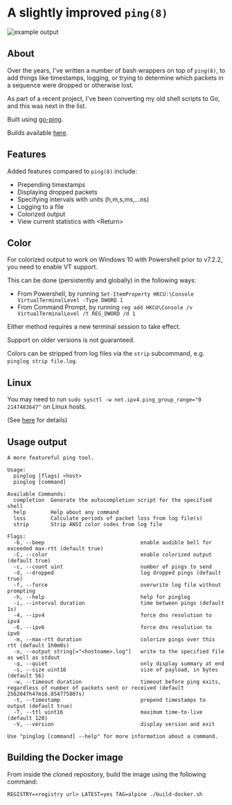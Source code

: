 # A slightly improved `ping(8)`

![example output](https://git.seedno.de/seednode/pinglog/raw/branch/master/example.png)

## About
Over the years, I've written a number of bash wrappers on top of `ping(8)`, to add things like timestamps, logging, or trying to determine which packets in a sequence were dropped or otherwise lost. 

As part of a recent project, I've been converting my old shell scripts to Go, and this was next in the list.

Built using [go-ping](https://pkg.go.dev/github.com/go-ping/ping).

Builds available [here](https://cdn.seedno.de/builds/pinglog).

## Features
Added features compared to `ping(8)` include:
- Prepending timestamps
- Displaying dropped packets
- Specifying intervals with units (h,m,s,ms,...ns)
- Logging to a file
- Colorized output
- View current statistics with \<Return\>

## Color
For colorized output to work on Windows 10 with Powershell prior to v7.2.2, you need to enable VT support.

This can be done (persistently and globally) in the following ways:
- From Powershell, by running `Set-ItemProperty HKCU:\Console VirtualTerminalLevel -Type DWORD 1`
- From Command Prompt, by running `reg add HKCU\Console /v VirtualTerminalLevel /t REG_DWORD /d 1`

Either method requires a new terminal session to take effect.

Support on older versions is not guaranteed.

Colors can be stripped from log files via the `strip` subcommand, e.g. `pinglog strip file.log`.

## Linux
You may need to run `sudo sysctl -w net.ipv4.ping_group_range="0 2147483647"` on Linux hosts.

(See [here](https://github.com/go-ping/ping#supported-operating-systems) for details)

## Usage output
```
A more featureful ping tool.

Usage:
  pinglog [flags] <host>
  pinglog [command]

Available Commands:
  completion  Generate the autocompletion script for the specified shell
  help        Help about any command
  loss        Calculate periods of packet loss from log file(s)
  strip       Strip ANSI color codes from log file

Flags:
  -b, --beep                               enable audible bell for exceeded max-rtt (default true)
  -C, --color                              enable colorized output (default true)
  -c, --count uint                         number of pings to send
  -d, --dropped                            log dropped pings (default true)
  -f, --force                              overwrite log file without prompting
  -h, --help                               help for pinglog
  -i, --interval duration                  time between pings (default 1s)
  -4, --ipv4                               force dns resolution to ipv4
  -6, --ipv6                               force dns resolution to ipv6
  -m, --max-rtt duration                   colorize pings over this rtt (default 1h0m0s)
  -o, --output string[="<hostname>.log"]   write to the specified file as well as stdout
  -q, --quiet                              only display summary at end
  -s, --size uint16                        size of payload, in bytes (default 56)
  -w, --timeout duration                   timeout before ping exits, regardless of number of packets sent or received (default 2562047h47m16.854775807s)
  -t, --timestamp                          prepend timestamps to output (default true)
  -T, --ttl uint16                         maximum time-to-live (default 128)
  -V, --version                            display version and exit

Use "pinglog [command] --help" for more information about a command.
```

## Building the Docker image
From inside the cloned repository, build the image using the following command:

`REGISTRY=<registry url> LATEST=yes TAG=alpine ./build-docker.sh`
